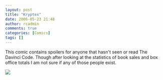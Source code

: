 ```yaml
---
layout: post
title: "Kryptex"
date: 2006-05-23 21:48
author: rcadmin
comments: true
categories: [Comics]
tags: []
---
```

This comic contains spoilers for anyone that hasn't seen or read The Davinci Code. Though after looking at the statistics of book sales and box office totals I am not sure if any of those people exist.

<!--more--> <img src="http://dl.bitsmack.com/uploads/2006/05/20060523.png" />
